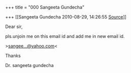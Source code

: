 +++
title = "000 Sangeeta Gundecha"

+++
[[Sangeeta Gundecha	2010-08-29, 14:26:55 [Source](https://groups.google.com/g/bvparishat/c/yVPptv7kIhE)]]



Dear sir,



pls.unjoin me on this email id and add me in new email id.



\>[sangee...@yahoo.com]()\<



Thanks



Dr. sangeeta gundecha

